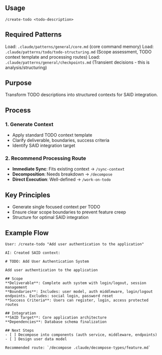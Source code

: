 ## Usage
```
/create-todo <todo-description>
```

## Required Patterns
Load: `.claude/patterns/general/core.md` (core command memory)
Load: `.claude/patterns/todo/todo-structuring.md` (Scope assessment, TODO context template and processing routes)
Load: `.claude/patterns/general/checkpoints.md` (Transient decisions - this is analysis/structuring)

## Purpose
Transform TODO descriptions into structured contexts for SAID integration.

## Process

### 1. Generate Context
- Apply standard TODO context template
- Clarify deliverable, boundaries, success criteria
- Identify SAID integration target

### 2. Recommend Processing Route
- **Immediate Sync**: Fits existing context → `/sync-context`
- **Decomposition**: Needs breakdown → `/decompose`
- **Direct Execution**: Well-defined → `/work-on-todo`

## Key Principles
- Generate single focused context per TODO
- Ensure clear scope boundaries to prevent feature creep
- Structure for optimal SAID integration

## Example Flow

```
User: /create-todo "Add user authentication to the application"

AI: Created SAID context:

# TODO: Add User Authentication System

Add user authentication to the application

## Scope
**Deliverable**: Complete auth system with login/logout, session management
**Boundaries**: Includes: user model, auth middleware, login/logout endpoints. Excludes: social login, password reset
**Success Criteria**: Users can register, login, access protected routes

## Integration
**SAID Target**: Core application architecture
**Dependencies**: Database schema finalization

## Next Steps
- [ ] Decompose into components (auth service, middleware, endpoints)
- [ ] Design user data model

Recommended route: `/decompose .claude/decompose-types/feature.md`
```